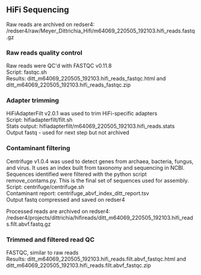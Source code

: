 ## HiFi Sequencing

Raw reads are archived on redser4:
 /redser4/raw/Meyer_Dittrichia_Hifi/m64069_220505_192103.hifi_reads.fastq.gz

### Raw reads quality control

Raw reads were QC'd with FASTQC v0.11.8  
Script: fastqc.sh  
Results: ditt_m64069_220505_192103.hifi_reads_fastqc.html and ditt_m64069_220505_192103.hifi_reads_fastqc.zip  

### Adapter trimming  

HiFiAdapterFilt v2.0.1 was used to trim HiFi-specific adapters  
Script: hifiadapterfilt/filt.sh  
Stats output: hifiadapterfilt/m64069_220505_192103.hifi_reads.stats  
Output fastq - used for next step but not archived  

### Contaminant filtering  

Centrifuge v1.0.4 was used to detect genes from archaea, bacteria, fungus, and virus. It uses an index built from taxonomy and sequencing in NCBI. Sequences identified were filtered with the python script remove_contams.py.  This is the final set of sequences used for assembly.  
Script: centrifuge/centrifuge.sh  
Contaminant report: centrifuge_abvf_index_ditt_report.tsv  
Output fastq compressed and saved on redser4  

Processed reads are archived on redser4:
 /redser4/projects/dittrichia/hifireads/ditt_m64069_220505_192103.hifi_reads.filt.abvf.fastq.gz

### Trimmed and filtered read QC  

FASTQC, similar to raw reads  
Results: ditt_m64069_220505_192103.hifi_reads.filt.abvf_fastqc.html and ditt_m64069_220505_192103.hifi_reads.filt.abvf_fastqc.zip  

